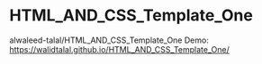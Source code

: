 # HTML_AND_CSS_Template_One
alwaleed-talal/HTML_AND_CSS_Template_One
Demo: 
https://walidtalal.github.io/HTML_AND_CSS_Template_One/
